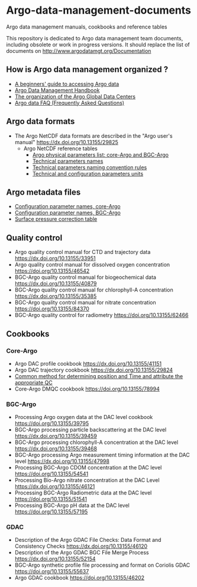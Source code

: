 # Argo-data-management-documents
Argo data management manuals, cookbooks and reference tables

This repository is dedicated to Argo data management team documents, including obsolete or work in progress versions.
It should replace the list of documents on http://www.argodatamgt.org/Documentation

## How is Argo data management organized ?
- [A beginners' guide to accessing Argo data](https://argo.ucsd.edu/data/how-to-use-argo-files) 
- [Argo Data Management Handbook](https://github.com/euroargodev/Argo-data-management-documents/blob/main/doc/etc/argo_data_management_handbook.pdf) 
- [The organization of the Argo Global Data Centers](https://github.com/euroargodev/Argo-data-management-documents/blob/main/doc/etc/gdac_argo_servers-2.4.pdf) 
- [Argo data FAQ (Frequently Asked Questions)](https://argo.ucsd.edu/data/data-faq) 

## Argo data formats
- The Argo NetCDF data formats are described in the "Argo user's manual" https://dx.doi.org/10.13155/29825
  - Argo NetCDF reference tables
    - [Argo physical parameters list: core-Argo and BGC-Argo](https://github.com/euroargodev/Argo-data-management-documents/blob/main/doc/format/argo-parameters-list-core-and-b.xlsx)
    - [Technical parameters names](https://github.com/euroargodev/Argo-data-management-documents/blob/main/doc/format/ArgoTechnicalParameterNames.xlsx)
    - [Technical parameters naming convention rules](https://github.com/euroargodev/Argo-data-management-documents/blob/main/doc/format/Technical_Naming_Convention_rules.doc)
    - [Technical and configuration parameters units](https://github.com/euroargodev/Argo-data-management-documents/blob/main/doc/format/Table%20Tech%20and%20Conf%20Units.xlsx)

## Argo metadata files
- [Configuration parameter names, core-Argo](https://github.com/euroargodev/Argo-data-management-documents/blob/main/doc/format/Core_Argo_ConfigurationParameterNames.xlsx)
- [Configuration parameter names, BGC-Argo](https://github.com/euroargodev/Argo-data-management-documents/blob/main/doc/format/Bgc_Argo_Configuration_Parameter_Names.xlsx)
- [Surface pressure correction table](https://github.com/euroargodev/Argo-data-management-documents/blob/main/doc/format/SurfacePressureCorrectionTable.xls)

## Quality control
- Argo quality control manual for CTD and trajectory data
https://dx.doi.org/10.13155/33951
- Argo quality control manual for dissolved oxygen concentration
https://doi.org/10.13155/46542
- BGC-Argo quality control manual for biogeochemical data
https://dx.doi.org/10.13155/40879
- BGC-Argo quality control manual for chlorophyll-A concentration
https://dx.doi.org/10.13155/35385
- BGC-Argo quality control manual for nitrate concentration
https://doi.org/10.13155/84370
- BGC-Argo quality control for radiometry
https://doi.org/10.13155/62466

## Cookbooks
### Core-Argo
- Argo DAC profile cookbook
https://dx.doi.org/10.13155/41151
- Argo DAC trajectory cookbook
https://dx.doi.org/10.13155/29824
- [Common method for determining position and Time and attribute the appropriate QC](https://github.com/euroargodev/Argo-data-management-documents/blob/main/doc/format/Method-Position-Time-QC.pdf)
- Core-Argo DMQC cookbook
https://doi.org/10.13155/78994

### BGC-Argo
- Processing Argo oxygen data at the DAC level cookbook
https://doi.org/10.13155/39795
- BGC-Argo processing particle backscattering at the DAC level
https://dx.doi.org/10.13155/39459
- BGC-Argo processing chlorophyll-A concentration at the DAC level
https://dx.doi.org/10.13155/39468
- BGC-Argo processing Argo measurement timing information at the DAC level
https://dx.doi.org/10.13155/47998
- Processing BGC-Argo CDOM concentration at the DAC level
https://doi.org/10.13155/54541
- Processing Bio-Argo nitrate concentration at the DAC Level
https://dx.doi.org/10.13155/46121
- Processing BGC-Argo Radiometric data at the DAC level
https://doi.org/10.13155/51541
- Processing BGC-Argo pH data at the DAC level
https://doi.org/10.13155/57195

### GDAC
- Description of the Argo GDAC File Checks: Data Format and Consistency Checks
https://dx.doi.org/10.13155/46120
- Description of the Argo GDAC BGC File Merge Process
https://dx.doi.org/10.13155/52154
- BGC-Argo synthetic profile file processing and format on Coriolis GDAC
https://doi.org/10.13155/55637
- Argo GDAC cookbook
https://doi.org/10.13155/46202

